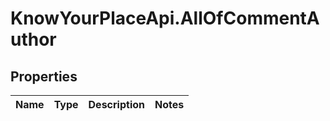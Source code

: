 # KnowYourPlaceApi.AllOfCommentAuthor

## Properties

| Name | Type | Description | Notes |
| ---- | ---- | ----------- | ----- |

